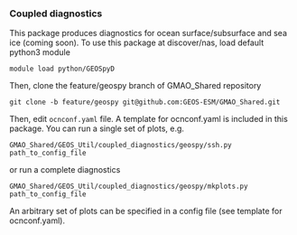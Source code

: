 ### Coupled diagnostics

This package produces diagnostics for ocean surface/subsurface and sea
ice (coming soon). To use this package at discover/nas, load default
python3 module
```
module load python/GEOSpyD
```
Then, clone the feature/geospy branch of GMAO_Shared repository
```
git clone -b feature/geospy git@github.com:GEOS-ESM/GMAO_Shared.git
```
Then, edit `ocnconf.yaml` file. A template for ocnconf.yaml is
included in this package. You can run a single set of plots, e.g.
```
GMAO_Shared/GEOS_Util/coupled_diagnostics/geospy/ssh.py path_to_config_file
```
or run a complete diagnostics
```
GMAO_Shared/GEOS_Util/coupled_diagnostics/geospy/mkplots.py path_to_config_file
```
An arbitrary set of plots can be specified in a config file (see
template for ocnconf.yaml).
